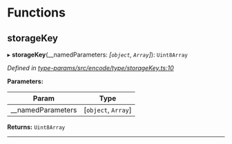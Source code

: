 

# Functions

<a id="storagekey"></a>

##  storageKey

▸ **storageKey**(__namedParameters: *[`object`, `Array`]*): `Uint8Array`

*Defined in [type-params/src/encode/type/storageKey.ts:10](https://github.com/polkadot-js/api/blob/ef78f2a/packages/type-params/src/encode/type/storageKey.ts#L10)*

**Parameters:**

| Param | Type |
| ------ | ------ |
| __namedParameters | [`object`, `Array`] |

**Returns:** `Uint8Array`

___

